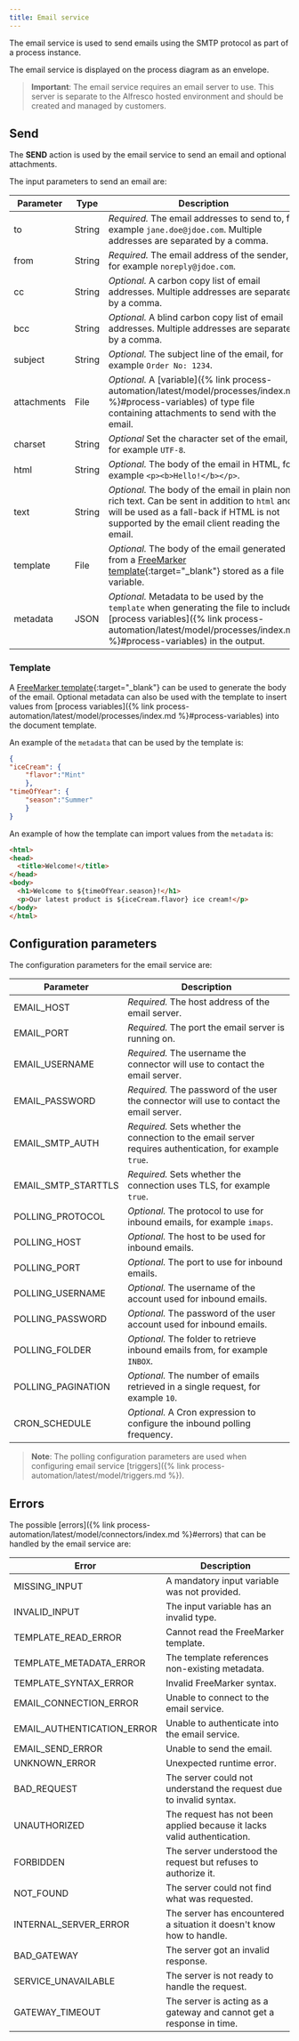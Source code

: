 ```yaml
---
title: Email service
---
```


The email service is used to send emails using the SMTP protocol as part of a process instance.  

The email service is displayed on the process diagram as an envelope.

> **Important**: The email service requires an email server to use. This server is separate to the Alfresco hosted environment and should be created and managed by customers.

## Send

The **SEND** action is used by the email service to send an email and optional attachments.

The input parameters to send an email are:

| Parameter | Type | Description |
| --------- | ---- | ----------- |
| to | String | *Required.* The email addresses to send to, for example `jane.doe@jdoe.com`. Multiple addresses are separated by a comma. |
| from  | String | *Required.* The email address of the sender, for example `noreply@jdoe.com`. |
| cc | String | *Optional.* A carbon copy list of email addresses. Multiple addresses are separated by a comma. |
| bcc | String | *Optional.* A blind carbon copy list of email addresses. Multiple addresses are separated by a comma. |
| subject | String | *Optional.* The subject line of the email, for example `Order No: 1234`. |
| attachments | File | *Optional.* A [variable]({% link process-automation/latest/model/processes/index.md %}#process-variables) of type file containing attachments to send with the email. |
| charset | String | *Optional* Set the character set of the email, for example `UTF-8`. |
| html | String | *Optional.* The body of the email in HTML, for example `<p><b>Hello!</b></p>`. |
| text | String | *Optional.* The body of the email in plain non-rich text. Can be sent in addition to `html` and will be used as a fall-back if HTML is not supported by the email client reading the email. |
| template | File | *Optional.* The body of the email generated from a [FreeMarker template](https://freemarker.apache.org/docs/dgui_quickstart_basics.html){:target="_blank"} stored as a file variable. |
| metadata | JSON | *Optional.* Metadata to be used by the `template` when generating the file to include [process variables]({% link process-automation/latest/model/processes/index.md %}#process-variables) in the output. |

### Template

A [FreeMarker template](https://freemarker.apache.org/docs/dgui_quickstart_basics.html){:target="_blank"} can be used to generate the body of the email. Optional metadata can also be used with the template to insert values from [process variables]({% link process-automation/latest/model/processes/index.md %}#process-variables) into the document template.

An example of the `metadata` that can be used by the template is:

```json
{
"iceCream": {
	"flavor":"Mint"
	},
"timeOfYear": {
	"season":"Summer"
	}
}
```

An example of how the template can import values from the `metadata` is:

```html
<html>
<head>
  <title>Welcome!</title>
</head>
<body>
  <h1>Welcome to ${timeOfYear.season}!</h1>
  <p>Our latest product is ${iceCream.flavor} ice cream!</p>
</body>
</html>
```

## Configuration parameters

The configuration parameters for the email service are:

| Parameter | Description |
| --------- | ----------- |
| EMAIL_HOST | *Required.* The host address of the email server. |
| EMAIL_PORT | *Required.* The port the email server is running on. |
| EMAIL_USERNAME | *Required.* The username the connector will use to contact the email server. |
| EMAIL_PASSWORD | *Required.* The password of the user the connector will use to contact the email server. |
| EMAIL_SMTP_AUTH | *Required.* Sets whether the connection to the email server requires authentication, for example `true`. |
| EMAIL_SMTP_STARTTLS | *Required.*  Sets whether the connection uses TLS, for example `true`. |
| POLLING_PROTOCOL | *Optional.* The protocol to use for inbound emails, for example `imaps`. |
| POLLING_HOST | *Optional.* The host to be used for inbound emails. |
| POLLING_PORT | *Optional.* The port to use for inbound emails. |
| POLLING_USERNAME | *Optional.* The username of the account used for inbound emails. |
| POLLING_PASSWORD | *Optional.* The password of the user account used for inbound emails. |
| POLLING_FOLDER | *Optional.* The folder to retrieve inbound emails from, for example `INBOX`. |
| POLLING_PAGINATION | *Optional.* The number of emails retrieved in a single request, for example `10`. |
| CRON_SCHEDULE | *Optional.* A Cron expression to configure the inbound polling frequency. |

> **Note**: The polling configuration parameters are used when configuring email service [triggers]({% link process-automation/latest/model/triggers.md %}).

## Errors

The possible [errors]({% link process-automation/latest/model/connectors/index.md %}#errors) that can be handled by the email service are:

| Error | Description |
| ----- | ----------- |
| MISSING_INPUT | A mandatory input variable was not provided. |
| INVALID_INPUT | The input variable has an invalid type. |
| TEMPLATE_READ_ERROR | Cannot read the FreeMarker template. |
| TEMPLATE_METADATA_ERROR | The template references non-existing metadata. |
| TEMPLATE_SYNTAX_ERROR | Invalid FreeMarker syntax. |
| EMAIL_CONNECTION_ERROR | Unable to connect to the email service. |
| EMAIL_AUTHENTICATION_ERROR | Unable to authenticate into the email service. |
| EMAIL_SEND_ERROR | Unable to send the email. |
| UNKNOWN_ERROR | Unexpected runtime error. |
| BAD_REQUEST | The server could not understand the request due to invalid syntax. |
| UNAUTHORIZED | The request has not been applied because it lacks valid authentication. |
| FORBIDDEN | The server understood the request but refuses to authorize it. |
| NOT_FOUND | The server could not find what was requested. |
| INTERNAL_SERVER_ERROR | The server has encountered a situation it doesn't know how to handle. |
| BAD_GATEWAY | The server got an invalid response. |
| SERVICE_UNAVAILABLE | The server is not ready to handle the request. |
| GATEWAY_TIMEOUT | The server is acting as a gateway and cannot get a response in time. |
